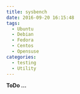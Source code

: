 ```yaml
---
title: sysbench
date: 2016-09-20 16:15:48
tags:
  - Ubuntu
  - Debian
  - Fedora
  - Centos
  - Opensuse
categories:
  - testing
  - Utility
---
```


**ToDo ...**
